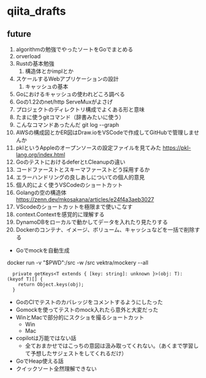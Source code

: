 # qiita_drafts

## future

1. algorithmの勉強でやったソートをGoでまとめる
1. orverload
1. Rustの基本勉強
    1. 構造体とかimplとか
1. スケールするWebアプリケーションの設計
    1. キャッシュの基本
1. Goにおけるキャッシュの使われどころ調べる
1. Goの1.22のnet/http ServeMuxがよさげ
1. プロジェクトのディレクトリ構成でよくある形と意味
1. たまに使うgitコマンド（辞書みたいに使う）
1. こんなコマンドあったんだ git log --graph
1. AWSの構成図とかER図はDraw.ioをVSCodeで作成してGitHubで管理しませんか
1. pklというAppleのオープンソースの設定ファイルを見てみた https://pkl-lang.org/index.html
1. Goのテストにおけるdeferとt.Cleanupの違い
1. コードファーストとスキーマファーストどう採用するか
1. エラーハンドリングの良しあしについての個人的意見
1. 個人的によく使うVSCodeのショートカット
1. Golangの空の構造体 https://zenn.dev/mkosakana/articles/e24f4a3aeb3027
1. VScodeのショートカットを極限まで使いこなす
1. context.Contextを感覚的に理解する
1. DynamoDBをローカルで動かしてデータを入れたり見たりする
1. Dockerのコンテナ、イメージ、ボリューム、キャッシュなどを一括で削除する
- Goでmockを自動生成

docker run -v "$PWD":/src -w /src vektra/mockery --all

```
  private getKeys<T extends { [key: string]: unknown }>(obj: T): (keyof T)[] {
    return Object.keys(obj);
  }
```

- GoのCIでテストのカバレッジをコメントするようにしたった
- Gomockを使ってテストのmock入れたら意外と大変だった
- WinとMacで部分的にスクショを撮るショートカット
  - Win
  - Mac
- copilotは万能ではない話
  - 全ておまかせではこっちの意図は汲み取ってくれない。（あくまで学習して予想したサジェストをしてくれるだけ）
- GoでHeap使える話
- クイックソート全然理解できない
